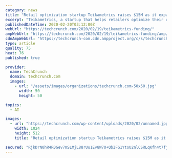 ```yaml
---
category: news
title: "Retail optimization startup Teikametrics raises $15M as it expands beyond Amazon and beyond ads"
excerpt: "Teikametrics, a startup that helps retailers optimize their online ad spending ... Looking at the broader retail and advertising landscape, McLean-Foreman acknowledged, “AI is almost a buzzword,” but he argued, “We are actually AI-first. The product itself is automation, it is intelligent decision-making.” He added, “Advertising ..."
publishedDateTime: 2020-02-20T03:12:00Z
webUrl: "https://techcrunch.com/2020/02/19/teikametrics-funding/"
ampWebUrl: "https://techcrunch.com/2020/02/19/teikametrics-funding/amp/"
cdnAmpWebUrl: "https://techcrunch-com.cdn.ampproject.org/c/s/techcrunch.com/2020/02/19/teikametrics-funding/amp/"
type: article
quality: 75
heat: 76
published: true

provider:
  name: TechCrunch
  domain: techcrunch.com
  images:
    - url: "/assets/images/organizations/techcrunch.com-50x50.jpg"
      width: 50
      height: 50

topics:
  - AI

images:
  - url: "https://techcrunch.com/wp-content/uploads/2020/02/unnamed.jpg?w=1024"
    width: 1024
    height: 512
    title: "Retail optimization startup Teikametrics raises $15M as it expands beyond Amazon and beyond ads"

secured: "RjkDrN0hR4R0Gev7mSLMjL88rUu1Ev8W7O+QbIFG1YtoU2nlCSRLqKfh4t7fjgTEhy1DKCe6oukGfc5eQm6Ncw1pUVLdBOBnoF3jDlii8DiB9FTTpPkgwtvM7ao6susecGquFUSpDDx5G2hXb3YIRLN2WPYr2LnsTFAQDRfbMHEZBA/B/z+gcBZk1XOqE85Se6Rsu32U8RV1LmD/nuN7HzrOIBYCHSUv9Kco+HSoFs9dY4OsjZ/T9OnIvdMw5jg9XXtrvlJclLKdqq5OORveb1oahvnRybJ4n9WBjfFJAWIniiAr9m49TPcSADb4xJ8Yyg9Vz/BQdLWtTUV2/gqsAPiMFyebcb/0uu2B6710J5yg0Qfp8Pn6bHPq23cwjPsOciGlBFMtnd2didKT5x4haTw1LX4NglJ740KRRsW/+FPuesiI0CsmEjhoX0O0bFB+QdX+mg29KN/2DE7T5MK4ogxczTaQikWwR0MmhnMcpag=;eZjqDZEfbsWg4/4/L+NV+w=="
---
```


